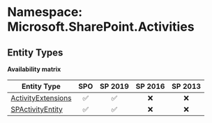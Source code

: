 # Namespace: Microsoft.SharePoint.Activities

## Entity Types

**Availability matrix**

Entity Type | SPO | SP 2019 | SP 2016 | SP 2013
----------|:---:|:-------:|:-------:|:-------:
[ActivityExtensions](./EntityTypes/ActivityExtensions.md) | ✅ | ✅ | ❌ | ❌
[SPActivityEntity](./EntityTypes/SPActivityEntity.md) | ✅ | ✅ | ❌ | ❌